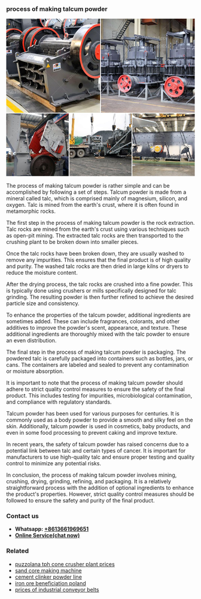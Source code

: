 <h3>process of making talcum powder</h3><img src='1704856914.jpg' alt=''><p>The process of making talcum powder is rather simple and can be accomplished by following a set of steps. Talcum powder is made from a mineral called talc, which is comprised mainly of magnesium, silicon, and oxygen. Talc is mined from the earth's crust, where it is often found in metamorphic rocks.</p><p>The first step in the process of making talcum powder is the rock extraction. Talc rocks are mined from the earth's crust using various techniques such as open-pit mining. The extracted talc rocks are then transported to the crushing plant to be broken down into smaller pieces.</p><p>Once the talc rocks have been broken down, they are usually washed to remove any impurities. This ensures that the final product is of high quality and purity. The washed talc rocks are then dried in large kilns or dryers to reduce the moisture content.</p><p>After the drying process, the talc rocks are crushed into a fine powder. This is typically done using crushers or mills specifically designed for talc grinding. The resulting powder is then further refined to achieve the desired particle size and consistency.</p><p>To enhance the properties of the talcum powder, additional ingredients are sometimes added. These can include fragrances, colorants, and other additives to improve the powder's scent, appearance, and texture. These additional ingredients are thoroughly mixed with the talc powder to ensure an even distribution.</p><p>The final step in the process of making talcum powder is packaging. The powdered talc is carefully packaged into containers such as bottles, jars, or cans. The containers are labeled and sealed to prevent any contamination or moisture absorption.</p><p>It is important to note that the process of making talcum powder should adhere to strict quality control measures to ensure the safety of the final product. This includes testing for impurities, microbiological contamination, and compliance with regulatory standards.</p><p>Talcum powder has been used for various purposes for centuries. It is commonly used as a body powder to provide a smooth and silky feel on the skin. Additionally, talcum powder is used in cosmetics, baby products, and even in some food processing to prevent caking and improve texture.</p><p>In recent years, the safety of talcum powder has raised concerns due to a potential link between talc and certain types of cancer. It is important for manufacturers to use high-quality talc and ensure proper testing and quality control to minimize any potential risks.</p><p>In conclusion, the process of making talcum powder involves mining, crushing, drying, grinding, refining, and packaging. It is a relatively straightforward process with the addition of optional ingredients to enhance the product's properties. However, strict quality control measures should be followed to ensure the safety and purity of the final product.</p><h3>Contact us</h3><ul><li><strong>Whatsapp:&nbsp;<a href="https://wa.me/8613661969651">+8613661969651</a></strong></li><li><a href="https://swt.shibang-china.com/?git&amp;zhl&amp;process of making talcum powder"><strong>Online Service(chat now)</strong></a></li></ul><h3>Related</h3><ul><li><a href='puzzolana tph cone crusher plant prices.md'>puzzolana tph cone crusher plant prices</a></li><li><a href='sand core making machine.md'>sand core making machine</a></li><li><a href='cement clinker powder line.md'>cement clinker powder line</a></li><li><a href='iron ore beneficiation poland.md'>iron ore beneficiation poland</a></li><li><a href='prices of industrial conveyor belts.md'>prices of industrial conveyor belts</a></li></ul>